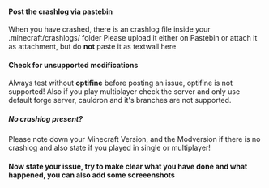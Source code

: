 #### Post the crashlog via pastebin
When you have crashed, there is an crashlog file inside your .minecraft/crashlogs/ folder 
Please upload it either on Pastebin or attach it as attachment, but do **not** paste it as textwall here

#### Check for unsupported modifications
Always test without **optifine** before posting an issue, optifine is not supported!
Also if you play multiplayer check the server and only use default forge server, cauldron and it's branches are not supported.

##### No crashlog present?
Please note down your Minecraft Version, and the Modversion if there is no crashlog and also state if you played in single or multiplayer!

#### Now state your issue, try to make clear what you have done and what happened, you can also add some screeenshots
